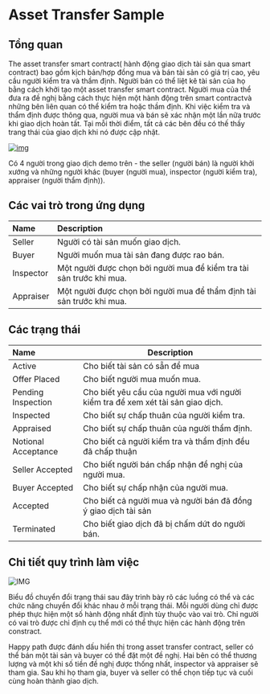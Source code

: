 # Asset Transfer Sample

## Tổng quan

The asset transfer smart contract( hành động giao dịch tài sản qua smart contract) bao gồm kịch bản/hợp đồng mua và bán tài sản có giá trị cao,  yêu cầu người kiểm tra và thầm định. Người bán có thể liệt kê tài sản của họ bằng cách khởi tạo một asset transfer smart contract. Người mua của thể đưa ra đề nghị bằng cách thực hiện một hành động trên smart contractvà những bên liên quan có thể kiểm tra hoặc thầm định. Khi việc kiểm tra và thẩm định được thông qua, người mua và bán sẽ xác nhận một lần nữa trước khi giao dịch hoàn tất. Tại mỗi thời điểm, tất cả các bên đều có thế thấy trang thái của giao dịch khi nó được cập nhật.

[![img](https://github.com/Azure-Samples/blockchain/raw/master/blockchain-workbench/application-and-smart-contract-samples/asset-transfer/media/1b35fd81aa303d9030594e43d738a625.jpg)](https://github.com/Azure-Samples/blockchain/blob/master/blockchain-workbench/application-and-smart-contract-samples/asset-transfer/media/1b35fd81aa303d9030594e43d738a625.jpg)

Có 4 người trong giao dịch demo trên - the seller (người bán) là người khởi xướng và những người khác (buyer (người mua), inspector (người kiểm tra), appraiser (người thẩm định)).

## Các vai trò trong ứng dụng

| Name      | Description                                                  |
| :-------- | :----------------------------------------------------------- |
| Seller    | Người có tài sản muốn giao dịch.                             |
| Buyer     | Người muốn mua tài sản đang được rao bán.                    |
| Inspector | Một người được chọn bởi người mua để kiểm tra tài sản trước khi mua. |
| Appraiser | Một người được chọn bởi người mua để thẩm định tài sản trước khi mua. |

## Các trạng thái

| Name                | Description                                                  |
| :------------------ | ------------------------------------------------------------ |
| Active              | Cho biết tài sản có sẵn để mua                               |
| Offer Placed        | Cho biết người mua muốn mua.                                 |
| Pending Inspection  | Cho biết yêu cầu của người mua với người kiểm tra để xem xét tài sản giao dịch. |
| Inspected           | Cho biết  sự chấp thuân của người kiểm tra.                  |
| Appraised           | Cho biết  sự chấp thuân của người thẩm định.                 |
| Notional Acceptance | Cho biết cả người kiểm tra và thẩm định đều đã chấp thuận    |
| Seller Accepted     | Cho biết người bán chấp nhận đề nghị của người mua.          |
| Buyer Accepted      | Cho biết sự chấp nhận của người mua.                         |
| Accepted            | Cho biết cả người mua và người bán đã đồng ý giao dịch tài sản |
| Terminated          | Cho biết giao dịch đã bị chấm dứt do người bán.              |

## Chi tiết quy trình làm việc

![IMG](https://raw.githubusercontent.com/Azure-Samples/blockchain/master/blockchain-workbench/application-and-smart-contract-samples/asset-transfer/media/1a14a6336d8a8b1adfe5c3689ab954b2.png)

Biểu đồ chuyển đổi trạng thái sau đây trình bày rõ các luồng có thể và các chức năng chuyển đổi khác nhau ở mỗi trạng thái. Mỗi người dùng chỉ được phép thực hiện một số hành động nhất định tùy thuộc vào vai trò. Chỉ người có vai trò được chỉ định cụ thể mới có thể thực hiện các hành động trên constract. 

Happy path được đánh dấu hiển thị trong asset transfer contract, seller có thể bán một tài sản và buyer có thể đặt một đề nghị. Hai bên có thể thương lượng và một khi số tiền đề nghị được thống nhất, inspector và appraiser sẽ tham gia. Sau khi họ tham gia, buyer và seller có thể chọn tiếp tục và cuối cùng hoàn thành giao dịch. 